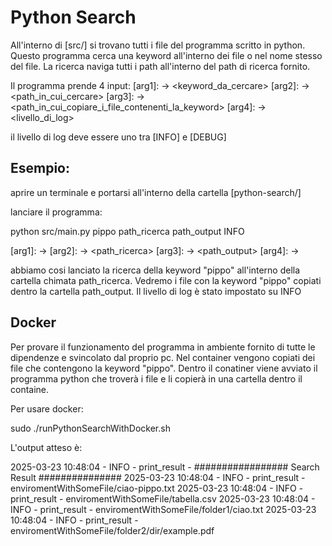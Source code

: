 # Python Search
All'interno di [src/] si trovano tutti i file del programma scritto in python.
Questo programma cerca una keyword all'interno dei file o nel nome stesso del file.
La ricerca naviga tutti i path all'interno del path di ricerca fornito.

Il programma prende 4 input:
[arg1]: -> <keyword_da_cercare>
[arg2]: -> <path_in_cui_cercare>
[arg3]: -> <path_in_cui_copiare_i_file_contenenti_la_keyword>
[arg4]: -> <livello_di_log>

il livello di log deve essere uno tra [INFO] e [DEBUG]

## Esempio:

aprire un terminale e portarsi all'interno della cartella [python-search/]

lanciare il programma:

python src/main.py pippo path_ricerca path_output INFO

[arg1]: -> <pippo>
[arg2]: -> <path_ricerca>
[arg3]: -> <path_output>
[arg4]: -> <INFO>

abbiamo cosi lanciato la ricerca della keyword "pippo" all'interno della cartella chimata path_ricerca.
Vedremo i file con la keyword "pippo" copiati dentro la cartella path_output.
Il livello di log è stato impostato su INFO

## Docker
Per provare il funzionamento del programma in ambiente fornito di tutte le dipendenze e svincolato dal proprio pc.
Nel container vengono copiati dei file che contengono la keyword "pippo".
Dentro il conatiner viene avviato il programma python che troverà i file e li copierà in una cartella dentro il containe.

Per usare docker:

sudo ./runPythonSearchWithDocker.sh

L'output atteso è:

2025-03-23 10:48:04 - INFO - print_result - ################# Search Result ###############
2025-03-23 10:48:04 - INFO - print_result -     enviromentWithSomeFile/ciao-pippo.txt
2025-03-23 10:48:04 - INFO - print_result -     enviromentWithSomeFile/tabella.csv
2025-03-23 10:48:04 - INFO - print_result -     enviromentWithSomeFile/folder1/ciao.txt
2025-03-23 10:48:04 - INFO - print_result -     enviromentWithSomeFile/folder2/dir/example.pdf

